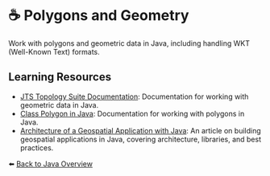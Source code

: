 # ☕ Polygons and Geometry

Work with polygons and geometric data in Java, including handling WKT (Well-Known Text) formats.

## Learning Resources

- [JTS Topology Suite Documentation](https://locationtech.github.io/jts/javadoc/): Documentation for working with geometric data in Java.
- [Class Polygon in Java](https://docs.oracle.com/javase/6/docs/api/java/awt/Polygon.html): Documentation for working with polygons in Java.
- [Architecture of a Geospatial Application with Java](https://www.baeldung.com/java-geospatial-applications): An article on building geospatial applications in Java, covering architecture, libraries, and best practices.

⬅️ [Back to Java Overview](../../README.md#-java-fundamentals-and-oop)

